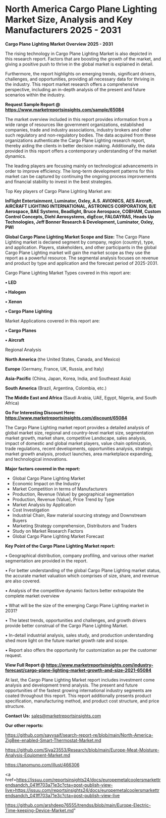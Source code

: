 # North America Cargo Plane Lighting Market Size, Analysis and Key Manufacturers 2025 - 2031

<Strong> Cargo Plane Lighting Market Overview 2025 - 2031</strong>

The rising technology in Cargo Plane Lighting Market is also depicted in this research report. Factors that are boosting the growth of the market, and giving a positive push to thrive in the global market is explained in detail.

Furthermore, the report highlights on emerging trends, significant drivers, challenges, and opportunities, providing all necessary data for thriving in the industry. This report market research offers a comprehensive perspective, including an in-depth analysis of the present and future scenarios within the industry.

<strong>Request Sample Report @ <a href=https://www.marketreportsinsights.com/sample/65084>https://www.marketreportsinsights.com/sample/65084</a></strong>

The market overview included in this report provides information from a wide range of resources like government organizations, established companies, trade and industry associations, industry brokers and other such regulatory and non-regulatory bodies. The data acquired from these organizations authenticate the Cargo Plane Lighting research report, thereby aiding the clients in better decision making. Additionally, the data provided in this report offers a contemporary understanding of the market dynamics.

The leading players are focusing mainly on technological advancements in order to improve efficiency. The long-term development patterns for this market can be captured by continuing the ongoing process improvements and financial stability to invest in the best strategies.

Top Key players of Cargo Plane Lighting Market are:

<strong>InFlight Entertainment, Luminator, Oxley, A.S. AVIONICS, AES Aircraft, AIRCRAFT LIGHTING INTERNATIONAL, ASTRONICS CORPORATION, B/E Aerospace, BAE Systems, Beadlight, Bruce Aerospace, COBHAM, Custom Control Concepts, Diehl Aerosystems, digEcor, FALGAYRAS, Heads Up Technologies, Jeff Bonner Research & Development, Luminator, Oxley, PWI</strong>

<strong><b>Global Cargo Plane Lighting Market Scope and Size:</b></strong>
The Cargo Plane Lighting market is declared segment by company, region (country), type, and application. Players, stakeholders, and other participants in the global Cargo Plane Lighting market will gain the market scope as they use the report as a powerful resource. The segmental analysis focuses on revenue and product by type and application and the forecast period of 2025-2031.

Cargo Plane Lighting Market Types covered in this report are:

<strong>• LED

• Halogen

• Xenon

• Cargo Plane Lighting</strong>

Market Applications covered in this report are:

<strong>• Cargo Planes

• Aircraft</strong> 

Regional Analysis

<strong>North America</strong> (the United States, Canada, and Mexico)

<strong>Europe</strong> (Germany, France, UK, Russia, and Italy)

<strong>Asia-Pacific</strong> (China, Japan, Korea, India, and Southeast Asia)

<strong>South America</strong> (Brazil, Argentina, Colombia, etc.)

<strong>The Middle East and Africa</strong> (Saudi Arabia, UAE, Egypt, Nigeria, and South Africa)

<strong>Go For Interesting Discount Here: <a href=https://www.marketreportsinsights.com/discount/65084>https://www.marketreportsinsights.com/discount/65084</a></strong>

The Cargo Plane Lighting market report provides a detailed analysis of global market size, regional and country-level market size, segmentation market growth, market share, competitive Landscape, sales analysis, impact of domestic and global market players, value chain optimization, trade regulations, recent developments, opportunities analysis, strategic market growth analysis, product launches, area marketplace expanding, and technological innovations.

<strong><b>Major factors covered in the report:</b></strong>
<ul>
  <li>Global Cargo Plane Lighting Market </li>
  <li>Economic Impact on the Industry</li>
  <li>Market Competition in terms of Manufacturers</li>
  <li>Production, Revenue (Value) by geographical segmentation</li>
  <li>Production, Revenue (Value), Price Trend by Type</li>
  <li>Market Analysis by Application</li>
  <li>Cost Investigation</li>
  <li>Industrial Chain, Raw material sourcing strategy and Downstream Buyers</li>
  <li>Marketing Strategy comprehension, Distributors and Traders</li>
  <li>Study on Market Research Factors</li>
  <li>Global Cargo Plane Lighting Market Forecast</li>
</ul>

<strong><b>Key Point of the Cargo Plane Lighting Market report:</b></strong>

• Geographical distribution, company profiling, and various other market segmentation are provided in the report.

• For better understanding of the global Cargo Plane Lighting market status, the accurate market valuation which comprises of size, share, and revenue are also covered.

• Analysis of the competitive dynamic factors better extrapolate the complete market overview

• What will be the size of the emerging Cargo Plane Lighting market in 2031?

• The latest trends, opportunities and challenges, and growth drivers provide better construal of the Cargo Plane Lighting Market.

• In-detail industrial analysis, sales study, and production understanding shed more light on the future market growth rate and scope.

• Report also offers the opportunity for customization as per the customer request.

<strong><b>View Full Report @ <a href=https://www.marketreportsinsights.com/industry-forecast/cargo-plane-lighting-market-growth-and-size-2021-65084>https://www.marketreportsinsights.com/industry-forecast/cargo-plane-lighting-market-growth-and-size-2021-65084</a></b></strong>


At last, the Cargo Plane Lighting Market report includes investment come analysis and development trend analysis. The present and future opportunities of the fastest growing international industry segments are coated throughout this report. This report additionally presents product specification, manufacturing method, and product cost structure, and price structure.

<strong>Contact Us:</strong>
sales@marketreportsinsights.com

<strong>Our other reports:</strong>

<a href=https://github.com/sayysaif/search-report-re/blob/main/North-America-ZigBee-enabled-Smart-Thermostat-Market.md>https://github.com/sayysaif/search-report-re/blob/main/North-America-ZigBee-enabled-Smart-Thermostat-Market.md</a>

<a href=https://github.com/Siya23553/Research/blob/main/Europe-Meat-Moisture-Analysis-Equipment-Market.md>https://github.com/Siya23553/Research/blob/main/Europe-Meat-Moisture-Analysis-Equipment-Market.md</a>

<a href=https://tanomuno.com/illust/466306>https://tanomuno.com/illust/466306</a>

<a href=https://issuu.com/reportsinsights24/docs/europemetalcoolersmarkettrendsandch_041ff703a71e3c?cta=post-publish-view-live>https://issuu.com/reportsinsights24/docs/europemetalcoolersmarkettrendsandch_041ff703a71e3c?cta=post-publish-view-live</a>

<a href=https://github.com/arshdeep76555/trendss/blob/main/Europe-Electric-Time-keeping-Device-Market.md>https://github.com/arshdeep76555/trendss/blob/main/Europe-Electric-Time-keeping-Device-Market.md</a>"
